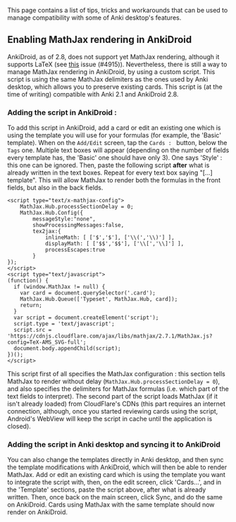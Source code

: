 This page contains a list of tips, tricks and workarounds that can be used to manage compatibility with some of Anki desktop's features. 

## Enabling MathJax rendering in AnkiDroid
AnkiDroid, as of 2.8, does not support yet MathJax rendering, although it supports LaTeX (see [this](https://github.com/ankidroid/Anki-Android/issues/4915) issue (#4915)). Nevertheless, there is still a way to manage MathJax rendering in AnkiDroid, by using a custom script. This script is using the same MathJax delimiters as the ones used by Anki desktop, which allows you to preserve existing cards. This script is (at the time of writing) compatible with Anki 2.1 and AnkiDroid 2.8. 

### Adding the script in AnkiDroid : 
To add this script in AnkiDroid, add a card or edit an existing one which is using the template you will use for your formulas (for example, the 'Basic' template). When on the `Add/Edit` screen, tap the `Cards : ` button, below the `Tags` one. Multiple text boxes will appear (depending on the number of fields every template has, the 'Basic' one should have only 3). One says 'Style' : this one can be ignored. Then, paste the following script **after** what is already written in the text boxes. Repeat for every text box saying "[...] template". This will allow MathJax to render both the formulas in the front fields, but also in the back fields. 

```
<script type="text/x-mathjax-config">
    MathJax.Hub.processSectionDelay = 0;
    MathJax.Hub.Config({
        messageStyle:"none",
        showProcessingMessages:false,
        tex2jax:{
            inlineMath: [ ['$','$'], ['\\(','\\)'] ],
            displayMath: [ ['$$','$$'], ['\\[','\\]'] ],
            processEscapes:true
        }
});
</script>
<script type="text/javascript">
(function() {
  if (window.MathJax != null) {
    var card = document.querySelector('.card');
    MathJax.Hub.Queue(['Typeset', MathJax.Hub, card]);
    return;
  }
  var script = document.createElement('script');
  script.type = 'text/javascript';
  script.src = 'https://cdnjs.cloudflare.com/ajax/libs/mathjax/2.7.1/MathJax.js?config=TeX-AMS_SVG-full';
  document.body.appendChild(script);
})();
</script>
```
This script first of all specifies the MathJax configuration : this section tells MathJax to render without delay (`MathJax.Hub.processSectionDelay = 0`), and also specifies the delimiters for MathJax formulas (i.e. which part of the text fields to interpret). The second part of the script loads MathJax (if it isn't already loaded) from CloudFlare's CDNs (this part requires an internet connection, although, once you started reviewing cards using the script, Android's WebView will keep the script in cache until the application is closed). 

### Adding the script in Anki desktop and syncing it to AnkiDroid
You can also change the templates directly in Anki desktop, and then sync the template modifications with AnkiDroid, which will then be able to render MathJax. Add or edit an existing card which is using the template you want to integrate the script with, then, on the edit screen, click 'Cards...', and in the 'Template' sections, paste the script above, after what is already written. Then, once back on the main screen, click Sync, and do the same on AnkiDroid. Cards using MathJax with the same template should now render on AnkiDroid.

